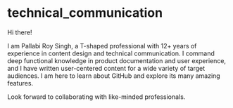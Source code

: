 # technical_communication

Hi there!

I am Pallabi Roy Singh, a T-shaped professional with 12+ years of experience in content design and technical communication. I command deep functional knowledge in product documentation and user experience, and I have written user-centered content for a wide variety of target audiences. I am here to learn about GitHub and explore its many amazing features.

Look forward to collaborating with like-minded professionals.
